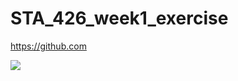 # STA_426_week1_exercise


https://github.com



![](https://github.com/ppasto/STA_426_week1_exercise/issues/1)
